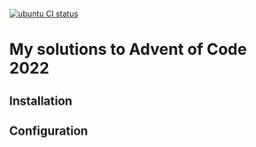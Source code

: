 [![ubuntu CI status](https://github.com/Pbdas/AOC22/workflows/build/badge.svg)](https://github.com/Pbdas/AOC22/actions)

# My solutions to Advent of Code 2022

## Installation

## Configuration
